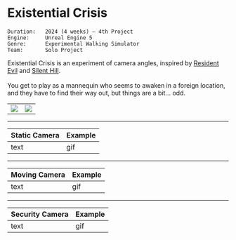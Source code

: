 # Existential Crisis

```
Duration:   2024 (4 weeks) — 4th Project
Engine:     Unreal Engine 5
Genre:      Experimental Walking Simulator
Team:       Solo Project
```

Existential Crisis is an experiment of camera angles, inspired by [Resident Evil](https://en.wikipedia.org/wiki/Resident_Evil) and [Silent Hill](https://en.wikipedia.org/wiki/Silent_Hill). <br> <br> You get to play as a mannequin who seems to awaken in a foreign location, and they have to find their way out, but things are a bit... odd.

<table>
  <tr>
    <td width="50%"><img src="/Gifs/ExistentialCrisis_3.gif" /></td>
    <td width="50%"><img src="/Gifs/ExistentialCrisis_1.gif" /></td>
  </tr>
</table>

---

| Static Camera | Example |
| --- | --- |
| text | gif |

---

| Moving Camera | Example |
| --- | --- |
| text | gif |

---

| Security Camera | Example |
| --- | --- |
| text | gif |
